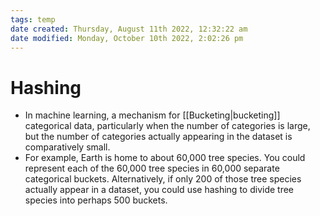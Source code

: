 ```yaml
---
tags: temp
date created: Thursday, August 11th 2022, 12:32:22 am
date modified: Monday, October 10th 2022, 2:02:26 pm
---
```


# Hashing
- In machine learning, a mechanism for [[Bucketing|bucketing]] categorical data, particularly when the number of categories is large, but the number of categories actually appearing in the dataset is comparatively small.
- For example, Earth is home to about 60,000 tree species. You could represent each of the 60,000 tree species in 60,000 separate categorical buckets. Alternatively, if only 200 of those tree species actually appear in a dataset, you could use hashing to divide tree species into perhaps 500 buckets.

